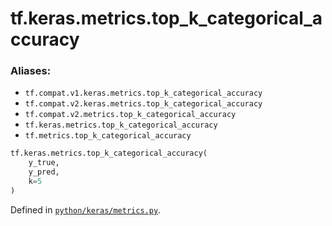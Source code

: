 <div itemscope itemtype="http://developers.google.com/ReferenceObject">
<meta itemprop="name" content="tf.keras.metrics.top_k_categorical_accuracy" />
<meta itemprop="path" content="Stable" />
</div>

# tf.keras.metrics.top_k_categorical_accuracy



### Aliases:

* `tf.compat.v1.keras.metrics.top_k_categorical_accuracy`
* `tf.compat.v2.keras.metrics.top_k_categorical_accuracy`
* `tf.compat.v2.metrics.top_k_categorical_accuracy`
* `tf.keras.metrics.top_k_categorical_accuracy`
* `tf.metrics.top_k_categorical_accuracy`

``` python
tf.keras.metrics.top_k_categorical_accuracy(
    y_true,
    y_pred,
    k=5
)
```



Defined in [`python/keras/metrics.py`](/code/stable/tensorflow/python/keras/metrics.py).

<!-- Placeholder for "Used in" -->
